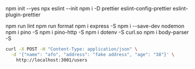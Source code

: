 npm init --yes
npx eslint --init
npm i -D prettier eslint-config-prettier eslint-plugin-prettier

npm run lint
npm run format
npm i express -S
npm i --save-dev nodemon
npm i pino -S
npm i pino-http -S
npm i dotenv -S
curl.so
npm i body-parser -S

````bash
curl -X POST -H "Content-Type: application/json" \
  -d '{"name": "afn", "address": "fake address", "age": "38"}' \
    http://localhost:3001/users


````    

